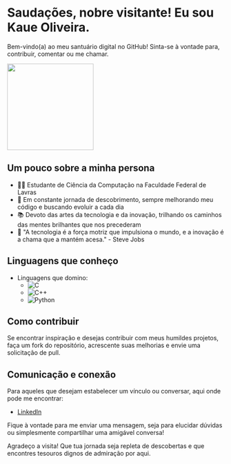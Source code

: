 # Saudações, nobre visitante! Eu sou Kaue Oliveira.

Bem-vindo(a) ao meu santuário digital no GitHub! Sinta-se à vontade para, contribuir, comentar ou me chamar.

<div style="display: flex; align-items: center;">
  <img src="https://octodex.github.com/images/octobiwan.jpg" width="200"/>
</div>

## Um pouco sobre a minha persona

- 👨‍💻 Estudante de Ciência da Computação na Faculdade Federal de Lavras
- 🌱 Em constante jornada de descobrimento, sempre melhorando meu código e buscando evoluir a cada dia
- 📚 Devoto das artes da tecnologia e da inovação, trilhando os caminhos das mentes brilhantes que nos precederam
- 💬 "A tecnologia é a força motriz que impulsiona o mundo, e a inovação é a chama que a mantém acesa." - Steve Jobs

## Linguagens que conheço

- Linguagens que domino: 
  - ![C](https://img.shields.io/badge/-C-00599C?style=flat-square&logo=c&logoColor=white)
  - ![C++](https://img.shields.io/badge/-C++-00599C?style=flat-square&logo=c%2B%2B&logoColor=white)
  - ![Python](https://img.shields.io/badge/-Python-3776AB?style=flat-square&logo=python&logoColor=white)

## Como contribuir

Se encontrar inspiração e desejas contribuir com meus humildes projetos, faça um fork do repositório, acrescente suas melhorias e envie uma solicitação de pull.

## Comunicação e conexão

Para aqueles que desejam estabelecer um vínculo ou conversar, aqui onde pode me encontrar:

- [LinkedIn](https://www.linkedin.com/in/kau%C3%AA-oliveira-577441258/)

Fique à vontade para me enviar uma mensagem, seja para elucidar dúvidas ou simplesmente compartilhar uma amigável conversa!

Agradeço a visita! Que tua jornada seja repleta de descobertas e que encontres tesouros dignos de admiração por aqui.
